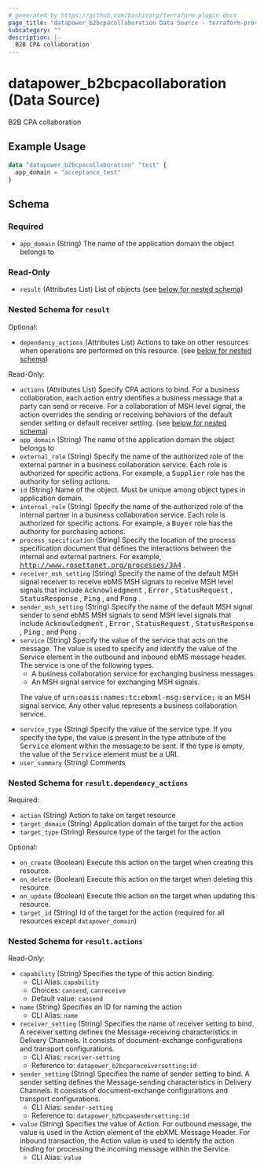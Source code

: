 ```yaml
---
# generated by https://github.com/hashicorp/terraform-plugin-docs
page_title: "datapower_b2bcpacollaboration Data Source - terraform-provider-datapower"
subcategory: ""
description: |-
  B2B CPA collaboration
---
```


# datapower_b2bcpacollaboration (Data Source)

B2B CPA collaboration

## Example Usage

```terraform
data "datapower_b2bcpacollaboration" "test" {
  app_domain = "acceptance_test"
}
```

<!-- schema generated by tfplugindocs -->
## Schema

### Required

- `app_domain` (String) The name of the application domain the object belongs to

### Read-Only

- `result` (Attributes List) List of objects (see [below for nested schema](#nestedatt--result))

<a id="nestedatt--result"></a>
### Nested Schema for `result`

Optional:

- `dependency_actions` (Attributes List) Actions to take on other resources when operations are performed on this resource. (see [below for nested schema](#nestedatt--result--dependency_actions))

Read-Only:

- `actions` (Attributes List) Specify CPA actions to bind. For a business collaboration, each action entry identifies a business message that a party can send or receive. For a collaboration of MSH level signal, the action overrides the sending or receiving behaviors of the default sender setting or default receiver setting. (see [below for nested schema](#nestedatt--result--actions))
- `app_domain` (String) The name of the application domain the object belongs to
- `external_role` (String) Specify the name of the authorized role of the external partner in a business collaboration service. Each role is authorized for specific actions. For example, a <tt>Supplier</tt> role has the authority for selling actions.
- `id` (String) Name of the object. Must be unique among object types in application domain.
- `internal_role` (String) Specify the name of the authorized role of the internal partner in a business collaboration service. Each role is authorized for specific actions. For example, a <tt>Buyer</tt> role has the authority for purchasing actions.
- `process_specification` (String) Specify the location of the process specification document that defines the interactions between the internal and external partners. For example, <tt>http://www.rosettanet.org/processes/3A4</tt> .
- `receiver_msh_setting` (String) Specify the name of the default MSH signal receiver to receive ebMS MSH signals to receive MSH level signals that include <tt>Acknowledgment</tt> , <tt>Error</tt> , <tt>StatusRequest</tt> , <tt>StatusResponse</tt> , <tt>Ping</tt> , and <tt>Pong</tt> .
- `sender_msh_setting` (String) Specify the name of the default MSH signal sender to send ebMS MSH signals to send MSH level signals that include <tt>Acknowledgment</tt> , <tt>Error</tt> , <tt>StatusRequest</tt> , <tt>StatusResponse</tt> , <tt>Ping</tt> , and <tt>Pong</tt> .
- `service` (String) Specify the value of the service that acts on the message. The value is used to specify and identify the value of the Service element in the outbound and inbound ebMS message header. The service is one of the following types. <ul><li>A business collaboration service for exchanging business messages.</li><li>An MSH signal service for exchanging MSH signals.</li></ul><p>The value of <tt>urn:oasis:names:tc:ebxml-msg:service;</tt> is an MSH signal service. Any other value represents a business collaboration service.</p>
- `service_type` (String) Specify the value of the service type. If you specify the type, the value is present in the type attribute of the <tt>Service</tt> element within the message to be sent. If the type is empty, the value of the <tt>Service</tt> element must be a URI.
- `user_summary` (String) Comments

<a id="nestedatt--result--dependency_actions"></a>
### Nested Schema for `result.dependency_actions`

Required:

- `action` (String) Action to take on target resource
- `target_domain` (String) Application domain of the target for the action
- `target_type` (String) Resource type of the target for the action

Optional:

- `on_create` (Boolean) Execute this action on the target when creating this resource.
- `on_delete` (Boolean) Execute this action on the target when deleting this resource.
- `on_update` (Boolean) Execute this action on the target when updating this resource.
- `target_id` (String) Id of the target for the action (required for all resources except `datapower_domain`)


<a id="nestedatt--result--actions"></a>
### Nested Schema for `result.actions`

Read-Only:

- `capability` (String) Specifies the type of this action binding.
  - CLI Alias: `capability`
  - Choices: `cansend`, `canreceive`
  - Default value: `cansend`
- `name` (String) Specifies an ID for naming the action
  - CLI Alias: `name`
- `receiver_setting` (String) Specifies the name of receiver setting to bind. A receiver setting defines the Message-receiving characteristics in Delivery Channels. It consists of document-exchange configurations and transport configurations.
  - CLI Alias: `receiver-setting`
  - Reference to: `datapower_b2bcpareceiversetting:id`
- `sender_setting` (String) Specifies the name of sender setting to bind. A sender setting defines the Message-sending characteristics in Delivery Channels. It consists of document-exchange configurations and transport configurations.
  - CLI Alias: `sender-setting`
  - Reference to: `datapower_b2bcpasendersetting:id`
- `value` (String) Specifies the value of Action. For outbound message, the value is used in the Action element of the ebXML Message Header. For inbound transaction, the Action value is used to identify the action binding for processing the incoming message within the Service.
  - CLI Alias: `value`
